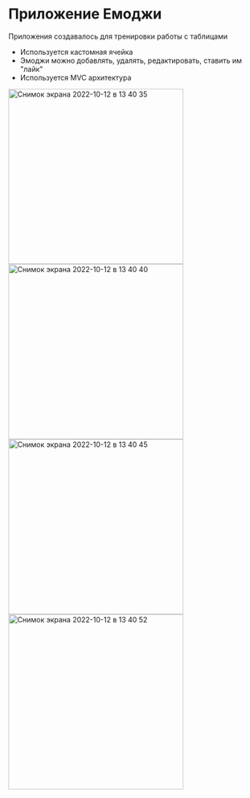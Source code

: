 #  Приложение Емоджи

Приложения создавалось для тренировки работы с таблицами

- Используется кастомная ячейка
- Эмоджи можно добавлять, удалять, редактировать, ставить им "лайк"
- Используется MVC архитектура
<img width="348" alt="Снимок экрана 2022-10-12 в 13 40 35" src="https://user-images.githubusercontent.com/34001634/195322689-809a5c74-c996-4ce2-b08d-08b4c71044f6.png">
<img width="348" alt="Снимок экрана 2022-10-12 в 13 40 40" src="https://user-images.githubusercontent.com/34001634/195322705-46b82e6d-6ccf-4525-9894-bafb81f7751f.png">
<img width="348" alt="Снимок экрана 2022-10-12 в 13 40 45" src="https://user-images.githubusercontent.com/34001634/195322719-b266e387-d9d2-44ab-ad4f-a2494d32b553.png">
<img width="348" alt="Снимок экрана 2022-10-12 в 13 40 52" src="https://user-images.githubusercontent.com/34001634/195322756-e15f03a4-bb66-4463-80b2-134e306bdc24.png">
